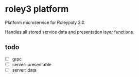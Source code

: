 # roley3 platform

Platform microservice for Roleypoly 3.0.

Handles all stored service data and presentation layer functions.

## todo

- [ ] grpc
- [ ] server: presentable
- [ ] server: data